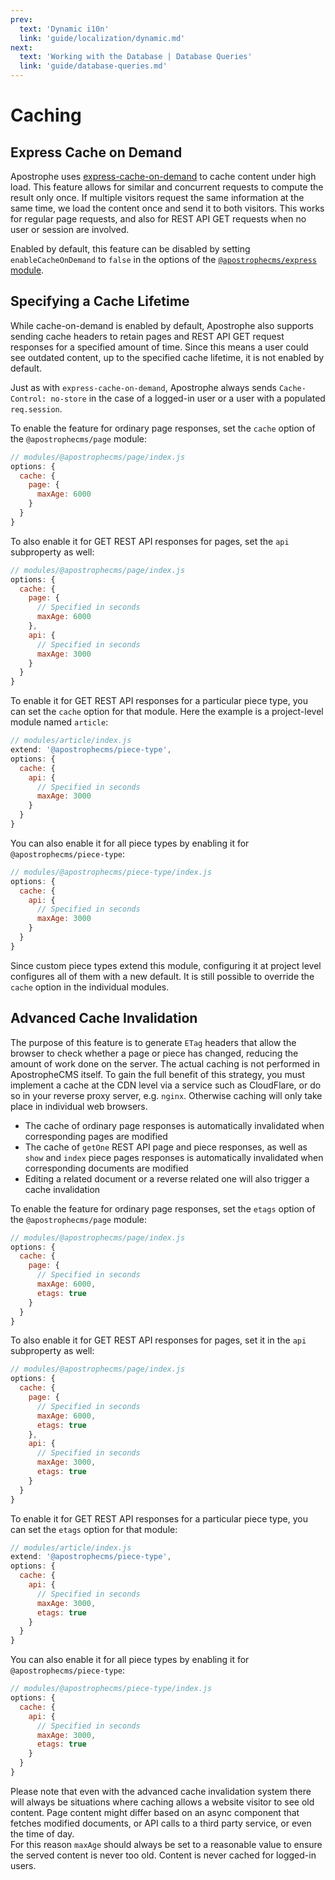 ```yaml
---
prev:
  text: 'Dynamic i10n'
  link: 'guide/localization/dynamic.md'
next:
  text: 'Working with the Database | Database Queries'
  link: 'guide/database-queries.md'
---
```

# Caching

## Express Cache on Demand

Apostrophe uses [express-cache-on-demand](https://www.npmjs.com/package/express-cache-on-demand) to cache content under high load. This feature allows for similar and concurrent requests to compute the result only once. If multiple visitors request the same information at the same time, we load the content once and send it to both visitors. This works for regular page requests, and also for REST API GET requests when no user or session are involved.

Enabled by default, this feature can be disabled by setting `enableCacheOnDemand` to `false` in the options of the [`@apostrophecms/express` module](/reference/modules/express.html#options).

## Specifying a Cache Lifetime

While cache-on-demand is enabled by default, Apostrophe also supports sending cache headers to retain pages and REST API GET request responses for a specified amount of time. Since this means a user could see outdated content, up to the specified cache lifetime, it is not enabled by default.

Just as with `express-cache-on-demand`, Apostrophe always sends `Cache-Control: no-store` in the case of a logged-in user or a user with a populated `req.session`.

To enable the feature for ordinary page responses, set the `cache` option of the `@apostrophecms/page` module:

```javascript
// modules/@apostrophecms/page/index.js
options: {
  cache: {
    page: {
      maxAge: 6000
    }
  }
}
```

To also enable it for GET REST API responses for pages, set the `api` subproperty as well:

```javascript
// modules/@apostrophecms/page/index.js
options: {
  cache: {
    page: {
      // Specified in seconds
      maxAge: 6000
    },
    api: {
      // Specified in seconds
      maxAge: 3000
    }
  }
}
```

To enable it for GET REST API responses for a particular piece type, you can set the `cache` option for that module. Here the example is a project-level module named `article`:

```javascript
// modules/article/index.js
extend: '@apostrophecms/piece-type',
options: {
  cache: {
    api: {
      // Specified in seconds
      maxAge: 3000
    }
  }
}
```

You can also enable it for all piece types by enabling it for `@apostrophecms/piece-type`:

```javascript
// modules/@apostrophecms/piece-type/index.js
options: {
  cache: {
    api: {
      // Specified in seconds
      maxAge: 3000
    }
  }
}
```

Since custom piece types extend this module, configuring it at project level configures all of them with a new default. It is still possible to override the `cache` option in the individual modules.

## Advanced Cache Invalidation

The purpose of this feature is to generate `ETag` headers that allow the browser to check whether a page or piece has changed, reducing the amount of work done on the server. The actual caching is not performed in ApostropheCMS itself. To gain the full benefit of this strategy, you must implement a cache at the CDN level via a service such as CloudFlare, or do so in your reverse proxy server, e.g. `nginx`. Otherwise caching will only take place in individual web browsers.

- The cache of ordinary page responses is automatically invalidated when corresponding pages are modified
- The cache of `getOne` REST API page and piece responses, as well as `show` and `index` piece pages responses is automatically invalidated when corresponding documents are modified
- Editing a related document or a reverse related one will also trigger a cache invalidation

To enable the feature for ordinary page responses, set the `etags` option of the `@apostrophecms/page` module:

```javascript
// modules/@apostrophecms/page/index.js
options: {
  cache: {
    page: {
      // Specified in seconds
      maxAge: 6000,
      etags: true
    }
  }
}
```

To also enable it for GET REST API responses for pages, set it in the `api` subproperty as well:

```javascript
// modules/@apostrophecms/page/index.js
options: {
  cache: {
    page: {
      // Specified in seconds
      maxAge: 6000,
      etags: true
    },
    api: {
      // Specified in seconds
      maxAge: 3000,
      etags: true
    }
  }
}
```

To enable it for GET REST API responses for a particular piece type, you can set the `etags` option for that module:

```javascript
// modules/article/index.js
extend: '@apostrophecms/piece-type',
options: {
  cache: {
    api: {
      // Specified in seconds
      maxAge: 3000,
      etags: true
    }
  }
}
```

You can also enable it for all piece types by enabling it for `@apostrophecms/piece-type`:

```javascript
// modules/@apostrophecms/piece-type/index.js
options: {
  cache: {
    api: {
      // Specified in seconds
      maxAge: 3000,
      etags: true
    }
  }
}
```

Please note that even with the advanced cache invalidation system there will always be situations where caching allows a website visitor to see old content. Page content might differ based on an async component that fetches modified documents, or API calls to a third party service, or even the time of day.  
For this reason `maxAge` should always be set to a reasonable value to ensure the served content is never too old. Content is never cached for logged-in users.